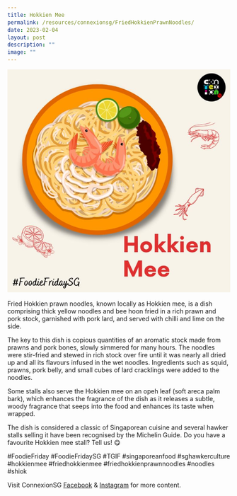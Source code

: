 ```yaml
---
title: Hokkien Mee
permalink: /resources/connexionsg/FriedHokkienPrawnNoodles/
date: 2023-02-04
layout: post
description: ""
image: ""
---
```

![](/images/connexionsg/2023/327143827_1252787395351295_1859100845911487968_n.png)

Fried Hokkien prawn noodles, known locally as Hokkien mee, is a dish comprising thick yellow noodles and bee hoon fried in a rich prawn and pork stock, garnished with pork lard, and served with chilli and lime on the side.

The key to this dish is copious quantities of an aromatic stock made from prawns and pork bones, slowly simmered for many hours. The noodles were stir-fried and stewed in rich stock over fire until it was nearly all dried up and all its flavours infused in the wet noodles. Ingredients such as squid, prawns, pork belly, and small cubes of lard cracklings were added to the noodles.

Some stalls also serve the Hokkien mee on an opeh leaf (soft areca palm bark), which enhances the fragrance of the dish as it releases a subtle, woody fragrance that seeps into the food and enhances its taste when wrapped.

The dish is considered a classic of Singaporean cuisine and several hawker stalls selling it have been recognised by the Michelin Guide. Do you have a favourite Hokkien mee stall? Tell us! 😋

#FoodieFriday #FoodieFridaySG #TGIF #singaporeanfood #sghawkerculture #hokkienmee #friedhokkienmee #friedhokkienprawnnoodles #noodles #shiok

Visit ConnexionSG [Facebook](https://www.facebook.com/ConnexionSG) & [Instagram](https://www.instagram.com/connexionsg/) for more content.